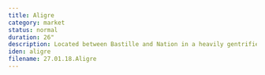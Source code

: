 ```yaml
---
title: Aligre
category: market
status: normal
duration: 26"
description: Located between Bastille and Nation in a heavily gentrified neighbourhood, Aligre is one of Paris' tamer open markets.
iden: aligre
filename: 27.01.18.Aligre
---
```

